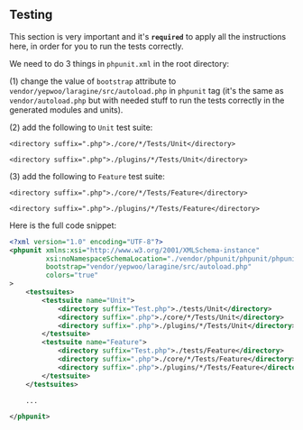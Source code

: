 ## Testing

This section is very important and it's **`required`** to apply all the instructions here, in order for you to run the tests correctly.

We need to do 3 things in `phpunit.xml` in the root directory:

(1) change the value of `bootstrap` attribute to `vendor/yepwoo/laragine/src/autoload.php` in `phpunit` tag (it's the same as `vendor/autoload.php` but with needed stuff to run the tests correctly in the generated modules and units).

(2) add the following to `Unit` test suite:

`<directory suffix=".php">./core/*/Tests/Unit</directory>`

`<directory suffix=".php">./plugins/*/Tests/Unit</directory>`

(3) add the following to `Feature` test suite:

`<directory suffix=".php">./core/*/Tests/Feature</directory>`

`<directory suffix=".php">./plugins/*/Tests/Feature</directory>`

Here is the full code snippet:

```xml
<?xml version="1.0" encoding="UTF-8"?>
<phpunit xmlns:xsi="http://www.w3.org/2001/XMLSchema-instance"
         xsi:noNamespaceSchemaLocation="./vendor/phpunit/phpunit/phpunit.xsd"
         bootstrap="vendor/yepwoo/laragine/src/autoload.php"
         colors="true"
>
    <testsuites>
        <testsuite name="Unit">
            <directory suffix="Test.php">./tests/Unit</directory>
            <directory suffix=".php">./core/*/Tests/Unit</directory>
            <directory suffix=".php">./plugins/*/Tests/Unit</directory>
        </testsuite>
        <testsuite name="Feature">
            <directory suffix="Test.php">./tests/Feature</directory>
            <directory suffix=".php">./core/*/Tests/Feature</directory>
            <directory suffix=".php">./plugins/*/Tests/Feature</directory>
        </testsuite>
    </testsuites>

    ...

</phpunit>
```